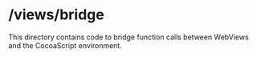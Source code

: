 # /views/bridge

This directory contains code to bridge function calls between WebViews and the
CocoaScript environment.
